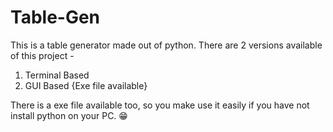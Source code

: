 # Table-Gen
This is a table generator  made out of python. There are 2 versions available of this project - 
1. Terminal Based
2. GUI Based {Exe file available}

There is a exe file available too, so you make use it easily if you have not install python on your PC. 😁
